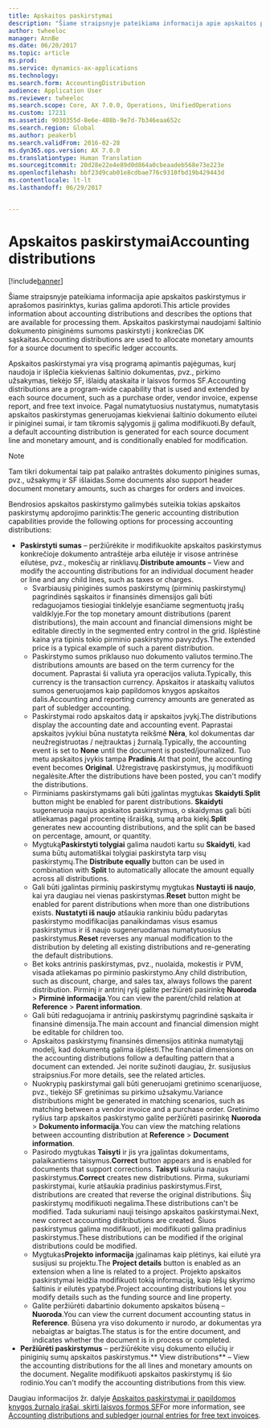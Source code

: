 ```yaml
---
title: Apskaitos paskirstymai
description: "Šiame straipsnyje pateikiama informacija apie apskaitos paskirstymus ir aprašomos pasirinktys, kurias galima apdoroti. Apskaitos paskirstymai naudojami šaltinio dokumento piniginėms sumoms paskirstyti į konkrečias DK sąskaitas."
author: twheeloc
manager: AnnBe
ms.date: 06/20/2017
ms.topic: article
ms.prod: 
ms.service: dynamics-ax-applications
ms.technology: 
ms.search.form: AccountingDistribution
audience: Application User
ms.reviewer: twheeloc
ms.search.scope: Core, AX 7.0.0, Operations, UnifiedOperations
ms.custom: 17231
ms.assetid: 9030355d-8e6e-408b-9e7d-7b346eaa652c
ms.search.region: Global
ms.author: peakerbl
ms.search.validFrom: 2016-02-28
ms.dyn365.ops.version: AX 7.0.0
ms.translationtype: Human Translation
ms.sourcegitcommit: 20d28e22e4e89d0d864a0cbeaadeb568e73e223e
ms.openlocfilehash: bbf23d9cab01e8cdbae776c9310fbd19b429443d
ms.contentlocale: lt-lt
ms.lasthandoff: 06/29/2017


---
```


# <a name="accounting-distributions"></a><span data-ttu-id="581e3-104">Apskaitos paskirstymai</span><span class="sxs-lookup"><span data-stu-id="581e3-104">Accounting distributions</span></span>

[!include[banner](../includes/banner.md)]


<span data-ttu-id="581e3-105">Šiame straipsnyje pateikiama informacija apie apskaitos paskirstymus ir aprašomos pasirinktys, kurias galima apdoroti.</span><span class="sxs-lookup"><span data-stu-id="581e3-105">This article provides information about accounting distributions and describes the options that are available for processing them.</span></span> <span data-ttu-id="581e3-106">Apskaitos paskirstymai naudojami šaltinio dokumento piniginėms sumoms paskirstyti į konkrečias DK sąskaitas.</span><span class="sxs-lookup"><span data-stu-id="581e3-106">Accounting distributions are used to allocate monetary amounts for a source document to specific ledger accounts.</span></span> 

<span data-ttu-id="581e3-107">Apskaitos paskirstymai yra visą programą apimantis pajėgumas, kurį naudoja ir išplečia kiekvienas šaltinio dokumentas, pvz., pirkimo užsakymas, tiekėjo SF, išlaidų ataskaita ir laisvos formos SF.</span><span class="sxs-lookup"><span data-stu-id="581e3-107">Accounting distributions are a program-wide capability that is used and extended by each source document, such as a purchase order, vendor invoice, expense report, and free text invoice.</span></span> <span data-ttu-id="581e3-108">Pagal numatytuosius nustatymus, numatytasis apskaitos paskirstymas generuojamas kiekvienai šaltinio dokumento eilutei ir piniginei sumai, ir tam tikromis sąlygomis jį galima modifikuoti.</span><span class="sxs-lookup"><span data-stu-id="581e3-108">By default, a default accounting distribution is generated for each source document line and monetary amount, and is conditionally enabled for modification.</span></span> 

> [!Note] 
> <span data-ttu-id="581e3-109">Tam tikri dokumentai taip pat palaiko antraštės dokumento pinigines sumas, pvz., užsakymų ir SF išlaidas.</span><span class="sxs-lookup"><span data-stu-id="581e3-109">Some documents also support header document monetary amounts, such as charges for orders and invoices.</span></span> 

<span data-ttu-id="581e3-110">Bendrosios apskaitos paskirstymo galimybės suteikia tokias apskaitos paskirstymų apdorojimo parinktis:</span><span class="sxs-lookup"><span data-stu-id="581e3-110">The generic accounting distribution capabilities provide the following options for processing accounting distributions:</span></span>

-   <span data-ttu-id="581e3-111">**Paskirstyti sumas** – peržiūrėkite ir modifikuokite apskaitos paskirstymus konkrečioje dokumento antraštėje arba eilutėje ir visose antrinėse eilutėse, pvz., mokesčių ar rinkliavų.</span><span class="sxs-lookup"><span data-stu-id="581e3-111">**Distribute amounts** – View and modify the accounting distributions for an individual document header or line and any child lines, such as taxes or charges.</span></span>
    -   <span data-ttu-id="581e3-112">Svarbiausių piniginės sumos paskirstymų (pirminių paskirstymų) pagrindinės sąskaitos ir finansinės dimensijos gali būti redaguojamos tiesiogiai tinklelyje esančiame segmentuotų įrašų valdiklyje.</span><span class="sxs-lookup"><span data-stu-id="581e3-112">For the top monetary amount distributions (parent distributions), the main account and financial dimensions might be editable directly in the segmented entry control in the grid.</span></span> <span data-ttu-id="581e3-113">Išplėstinė kaina yra tipinis tokio pirminio paskirstymo pavyzdys.</span><span class="sxs-lookup"><span data-stu-id="581e3-113">The extended price is a typical example of such a parent distribution.</span></span>
    -   <span data-ttu-id="581e3-114">Paskirstymo sumos priklauso nuo dokumento valiutos termino.</span><span class="sxs-lookup"><span data-stu-id="581e3-114">The distributions amounts are based on the term currency for the document.</span></span> <span data-ttu-id="581e3-115">Paprastai ši valiuta yra operacijos valiuta.</span><span class="sxs-lookup"><span data-stu-id="581e3-115">Typically, this currency is the transaction currency.</span></span> <span data-ttu-id="581e3-116">Apskaitos ir ataskaitų valiutos sumos generuojamos kaip papildomos knygos apskaitos dalis.</span><span class="sxs-lookup"><span data-stu-id="581e3-116">Accounting and reporting currency amounts are generated as part of subledger accounting.</span></span>
    -   <span data-ttu-id="581e3-117">Paskirstymai rodo apskaitos datą ir apskaitos įvykį.</span><span class="sxs-lookup"><span data-stu-id="581e3-117">The distributions display the accounting date and accounting event.</span></span> <span data-ttu-id="581e3-118">Paprastai apskaitos įvykiui būna nustatyta reikšmė **Nėra**, kol dokumentas dar neužregistruotas / neįtrauktas į žurnalą.</span><span class="sxs-lookup"><span data-stu-id="581e3-118">Typically, the accounting event is set to **None** until the document is posted/journalized.</span></span> <span data-ttu-id="581e3-119">Tuo metu apskaitos įvykis tampa **Pradinis**.</span><span class="sxs-lookup"><span data-stu-id="581e3-119">At that point, the accounting event becomes **Original**.</span></span> <span data-ttu-id="581e3-120">Užregistravę paskirstymus, jų modifikuoti negalėsite.</span><span class="sxs-lookup"><span data-stu-id="581e3-120">After the distributions have been posted, you can't modify the distributions.</span></span>
    -   <span data-ttu-id="581e3-121">Pirminiams paskirstymams gali būti įgalintas mygtukas **Skaidyti**.</span><span class="sxs-lookup"><span data-stu-id="581e3-121">**Split** button might be enabled for parent distributions.</span></span> <span data-ttu-id="581e3-122">**Skaidyti** sugeneruoja naujus apskaitos paskirstymus, o skaidymas gali būti atliekamas pagal procentinę išraišką, sumą arba kiekį.</span><span class="sxs-lookup"><span data-stu-id="581e3-122">**Split** generates new accounting distributions, and the split can be based on percentage, amount, or quantity.</span></span>
    -   <span data-ttu-id="581e3-123">Mygtuką**Paskirstyti tolygiai** galima naudoti kartu su **Skaidyti**, kad suma būtų automatiškai tolygiai paskirstyta tarp visų paskirstymų.</span><span class="sxs-lookup"><span data-stu-id="581e3-123">The **Distribute equally** button can be used in combination with **Split** to automatically allocate the amount equally across all distributions.</span></span>
    -   <span data-ttu-id="581e3-124">Gali būti įgalintas pirminių paskirstymų mygtukas **Nustayti iš naujo**, kai yra daugiau nei vienas paskirstymas.</span><span class="sxs-lookup"><span data-stu-id="581e3-124">**Reset** button might be enabled for parent distributions when more than one distributions exists.</span></span> <span data-ttu-id="581e3-125">**Nustatyti iš naujo** atšaukia rankiniu būdu padarytas paskirstymo modifikacijas panaikindamas visus esamus paskirstymus ir iš naujo sugeneruodamas numatytuosius paskirstymus.</span><span class="sxs-lookup"><span data-stu-id="581e3-125">**Reset** reverses any manual modification to the distribution by deleting all existing distributions and re-generating the default distributions.</span></span>
    -   <span data-ttu-id="581e3-126">Bet koks antrinis paskirstymas, pvz., nuolaida, mokestis ir PVM, visada atliekamas po pirminio paskirstymo.</span><span class="sxs-lookup"><span data-stu-id="581e3-126">Any child distribution, such as discount, charge, and sales tax, always follows the parent distribution.</span></span> <span data-ttu-id="581e3-127">Pirminį ir antrinį ryšį galite peržiūrėti pasirinkę **Nuoroda** &gt; **Pirminė informacija**.</span><span class="sxs-lookup"><span data-stu-id="581e3-127">You can view the parent/child relation at **Reference** &gt; **Parent information**.</span></span>
    -   <span data-ttu-id="581e3-128">Gali būti redaguojama ir antrinių paskirstymų pagrindinė sąskaita ir finansinė dimensija.</span><span class="sxs-lookup"><span data-stu-id="581e3-128">The main account and financial dimension might be editable for children too.</span></span>
    -   <span data-ttu-id="581e3-129">Apskaitos paskirstymų finansinės dimensijos atitinka numatytąjį modelį, kad dokumentą galima išplėsti.</span><span class="sxs-lookup"><span data-stu-id="581e3-129">The financial dimensions on the accounting distributions follow a defaulting pattern that a document can extended.</span></span> <span data-ttu-id="581e3-130">Jei norite sužinoti daugiau, žr. susijusius straipsnius.</span><span class="sxs-lookup"><span data-stu-id="581e3-130">For more details, see the related articles.</span></span>
    -   <span data-ttu-id="581e3-131">Nuokrypių paskirstymai gali būti generuojami gretinimo scenarijuose, pvz., tiekėjo SF gretinimas su pirkimo užsakymu.</span><span class="sxs-lookup"><span data-stu-id="581e3-131">Variance distributions might be generated in matching scenarios, such as matching between a vendor invoice and a purchase order.</span></span> <span data-ttu-id="581e3-132">Gretinimo ryšius tarp apskaitos paskirstymo galite peržiūrėti pasirinkę **Nuoroda** &gt; **Dokumento informacija**.</span><span class="sxs-lookup"><span data-stu-id="581e3-132">You can view the matching relations between accounting distribution at **Reference** &gt; **Document information**.</span></span>
    -   <span data-ttu-id="581e3-133">Pasirodo mygtukas **Taisyti** ir jis yra įgalintas dokumentams, palaikantiems taisymus.</span><span class="sxs-lookup"><span data-stu-id="581e3-133">**Correct** button appears and is enabled for documents that support corrections.</span></span> <span data-ttu-id="581e3-134">**Taisyti** sukuria naujus paskirstymus.</span><span class="sxs-lookup"><span data-stu-id="581e3-134">**Correct** creates new distributions.</span></span> <span data-ttu-id="581e3-135">Pirma, sukuriami paskirstymai, kurie atšaukia pradinius paskirstymus.</span><span class="sxs-lookup"><span data-stu-id="581e3-135">First, distributions are created that reverse the original distributions.</span></span> <span data-ttu-id="581e3-136">Šių paskirstymų modifikuoti negalima.</span><span class="sxs-lookup"><span data-stu-id="581e3-136">These distributions can't be modified.</span></span> <span data-ttu-id="581e3-137">Tada sukuriami nauji teisingo apskaitos paskirstymai.</span><span class="sxs-lookup"><span data-stu-id="581e3-137">Next, new correct accounting distributions are created.</span></span> <span data-ttu-id="581e3-138">Šiuos paskirstymus galima modifikuoti, jei modifikuoti galima pradinius paskirstymus.</span><span class="sxs-lookup"><span data-stu-id="581e3-138">These distributions can be modified if the original distributions could be modified.</span></span>
    -   <span data-ttu-id="581e3-139">Mygtukas**Projekto informacija** įgalinamas kaip plėtinys, kai eilutė yra susijusi su projektu.</span><span class="sxs-lookup"><span data-stu-id="581e3-139">The **Project details** button is enabled as an extension when a line is related to a project.</span></span> <span data-ttu-id="581e3-140">Projekto apskaitos paskirstymai leidžia modifikuoti tokią informaciją, kaip lėšų skyrimo šaltinis ir eilutės ypatybė.</span><span class="sxs-lookup"><span data-stu-id="581e3-140">Project accounting distributions let you modify details such as the funding source and line property.</span></span>
    -   <span data-ttu-id="581e3-141">Galite peržiūrėti dabartinio dokumento apskaitos būseną – **Nuoroda**.</span><span class="sxs-lookup"><span data-stu-id="581e3-141">You can view the current document accounting status in **Reference**.</span></span> <span data-ttu-id="581e3-142">Būsena yra viso dokumento ir nurodo, ar dokumentas yra nebaigtas ar baigtas.</span><span class="sxs-lookup"><span data-stu-id="581e3-142">The status is for the entire document, and indicates whether the document is in process or completed.</span></span>
-   <span data-ttu-id="581e3-143">**Peržiūrėti paskirstymus** – peržiūrėkite visų dokumento eilučių ir piniginių sumų apskaitos paskirstymus.</span><span class="sxs-lookup"><span data-stu-id="581e3-143">** View distributions** – View the accounting distributions for the all lines and monetary amounts on the document.</span></span> <span data-ttu-id="581e3-144">Negalite modifikuoti apskaitos paskirstymų iš šio rodinio.</span><span class="sxs-lookup"><span data-stu-id="581e3-144">You can't modify the accounting distributions from this view.</span></span>


<span data-ttu-id="581e3-145">Daugiau informacijos žr. dalyje [Apskaitos paskirstymai ir papildomos knygos žurnalo įrašai, skirti laisvos formos SF](accounting-distributions-subledger-journal-entries-vendor-invoices.md)</span><span class="sxs-lookup"><span data-stu-id="581e3-145">For more information, see [Accounting distributions and subledger journal entries for free text invoices](accounting-distributions-subledger-journal-entries-vendor-invoices.md).</span></span>



